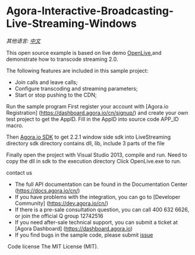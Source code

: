 # Agora-Interactive-Broadcasting-Live-Streaming-Windows
*其他语言: [中文](README.zh.md)*

This open source example is based on live demo [OpenLive](https://github.com/AgoraIO/OpenLive-Windows/tree/dev/2.2.0),and demonstrate how to transcode streaming 2.0.

The following features are included in this sample project:

- Join calls and leave calls;
- Configure transcoding and streaming parameters;
- Start or stop pushing to the CDN;

Run the sample program
First register your account with [Agora.io Registration] (https://dashboard.agora.io/cn/signup/) and create your own test project to get the AppID. Fill in the AppID into source code APP_ID macro.

Then [Agora.io SDK](https://www.agora.io/cn/download/) to get 2.2.1 window side sdk into LiveStreaming directory sdk directory contains dll, lib, include 3 parts of the file

Finally open the project with Visual Studio 2013, compile and run.
Need to copy the dll in sdk to the execution directory
Click OpenLive.exe to run.


contact us
- The full API documentation can be found in the Documentation Center (https://docs.agora.io/cn/)
- If you have problems with the integration, you can go to [Developer Community] (https://dev.agora.io/cn/)
- If there is a pre-sale consultation question, you can call 400 632 6626, or join the official Q group 12742516
- If you need after-sale technical support, you can submit a ticket at [Agora Dashboard] (https://dashboard.agora.io)
- If you find bugs in the sample code, please submit [issue](https://github.com/AgoraIO/Advanced-Interactive-Broadcasting/issues)

 Code license
The MIT License (MIT).


